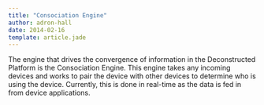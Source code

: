 ```yaml
---
title: "Consociation Engine"
author: adron-hall
date: 2014-02-16
template: article.jade
---
```


The engine that drives the convergence of information in the Deconstructed Platform is the Consociation Engine. This engine takes any incoming devices and works to pair the device with other devices to determine who is using the device. Currently, this is done in real-time as the data is fed in from device applications.

<span class="more"></span>

